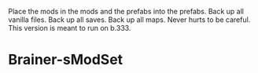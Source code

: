 Place the mods in the mods and the prefabs into the prefabs.
Back up all vanilla files.
Back up all saves.
Back up all maps.
Never hurts to be careful.
This version is meant to run on b.333.
# Brainer-sModSet
